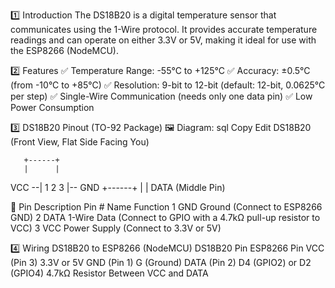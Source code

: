 1️⃣ Introduction
The DS18B20 is a digital temperature sensor that communicates using the 1-Wire protocol. It provides accurate temperature readings and can operate on either 3.3V or 5V, making it ideal for use with the ESP8266 (NodeMCU).

2️⃣ Features
✅ Temperature Range: -55°C to +125°C
✅ Accuracy: ±0.5°C (from -10°C to +85°C)
✅ Resolution: 9-bit to 12-bit (default: 12-bit, 0.0625°C per step)
✅ Single-Wire Communication (needs only one data pin)
✅ Low Power Consumption

3️⃣ DS18B20 Pinout (TO-92 Package)
🖼️ Diagram:
sql
Copy
Edit
      DS18B20 (Front View, Flat Side Facing You)
      
       +------+
       |      |     
 VCC --| 1  2  3 |-- GND
       +------+
         |  |
       DATA (Middle Pin)

📌 Pin Description
Pin #	Name	Function
1	GND	Ground (Connect to ESP8266 GND)
2	DATA	1-Wire Data (Connect to GPIO with a 4.7kΩ pull-up resistor to VCC)
3	VCC	Power Supply (Connect to 3.3V or 5V)

4️⃣ Wiring DS18B20 to ESP8266 (NodeMCU)
DS18B20 Pin	ESP8266 Pin
VCC (Pin 3)	3.3V or 5V
GND (Pin 1)	G (Ground)
DATA (Pin 2)	D4 (GPIO2) or D2 (GPIO4)
4.7kΩ Resistor	Between VCC and DATA